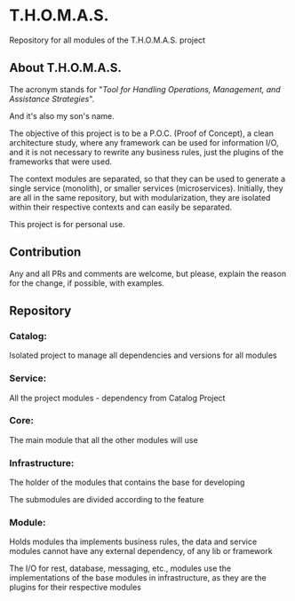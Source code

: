 # T.H.O.M.A.S.

Repository for all modules of the T.H.O.M.A.S. project

## About T.H.O.M.A.S.
The acronym stands for "*Tool for Handling Operations, Management, and Assistance Strategies*".

And it's also my son's name.

The objective of this project is to be a P.O.C. (Proof of Concept), a clean architecture study, where any framework can be used for information I/O, and it is not necessary to rewrite any business rules, just the plugins of the frameworks that were used.

The context modules are separated, so that they can be used to generate a single service (monolith), or smaller services (microservices). Initially, they are all in the same repository, but with modularization, they are isolated within their respective contexts and can easily be separated.  

This project is for personal use.

## Contribution

Any and all PRs and comments are welcome, but please, explain the reason for the change, if possible, with examples.

## Repository

### Catalog:
Isolated project to manage all dependencies and versions for all modules

### Service:
All the project modules - dependency from Catalog Project

### Core:
The main module that all the other modules will use

### Infrastructure:
The holder of the modules that contains the base for developing

The submodules are divided according to the feature

### Module:
Holds modules tha implements business rules, the data and service modules cannot have any external dependency, of any lib or framework

The I/O for rest, database, messaging, etc., modules use the implementations of the base modules in infrastructure, as they are the plugins for their respective modules